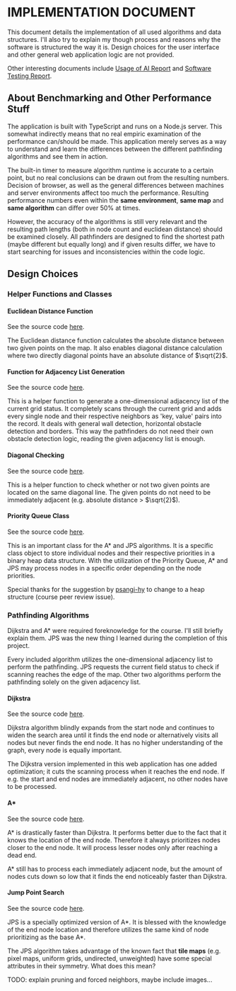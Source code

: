 # IMPLEMENTATION DOCUMENT

This document details the implementation of all used algorithms and data structures. I'll also try to explain my though process and reasons why the software is structured the way it is. Design choices for the user interface and other general web application logic are not provided.

Other interesting documents include [Usage of AI Report](https://github.com/joonarafael/visualpathfinder/tree/main/documentation/usage_of_ai_report.md "Usage of AI Report") and [Software Testing Report](https://github.com/joonarafael/visualpathfinder/tree/main/documentation/software_testing_report.md "Software Testing Report").

## About Benchmarking and Other Performance Stuff

The application is built with TypeScript and runs on a Node.js server. This somewhat indirectly means that no real empiric examination of the performance can/should be made. This application merely serves as a way to understand and learn the differences between the different pathfinding algorithms and see them in action.

The built-in timer to measure algorithm runtime is accurate to a certain point, but no real conclusions can be drawn out from the resulting numbers. Decision of browser, as well as the general differences between machines and server environments affect too much the performance. Resulting performance numbers even within the **same environment**, **same map** and **same algorithm** can differ over 50% at times.

However, the accuracy of the algorithms is still very relevant and the resulting path lengths (both in node count and euclidean distance) should be examined closely. All pathfinders are designed to find the shortest path (maybe different but equally long) and if given results differ, we have to start searching for issues and inconsistencies within the code logic.

## Design Choices

### Helper Functions and Classes

#### Euclidean Distance Function

See the source code [here](https://github.com/joonarafael/visualpathfinder/tree/main/app/application/algorithms/euclidean.ts "Redirect to file 'euclidean.ts'").

The Euclidean distance function calculates the absolute distance between two given points on the map. It also enables diagonal distance calculation where two directly diagonal points have an absolute distance of $\sqrt{2}$.

#### Function for Adjacency List Generation

See the source code [here](https://github.com/joonarafael/visualpathfinder/tree/main/app/application/algorithms/generateadjacencylist.ts "Redirect to file 'generateadjacencylist.ts'").

This is a helper function to generate a one-dimensional adjacency list of the current grid status. It completely scans through the current grid and adds every single node and their respective neighbors as 'key, value' pairs into the record. It deals with general wall detection, horizontal obstacle detection and borders. This way the pathfinders do not need their own obstacle detection logic, reading the given adjacency list is enough.

#### Diagonal Checking

See the source code [here](https://github.com/joonarafael/visualpathfinder/tree/main/app/application/algorithms/isdiagonal.ts "Redirect to file 'isdiagonal.ts'").

This is a helper function to check whether or not two given points are located on the same diagonal line. The given points do not need to be immediately adjacent (e.g. absolute distance > $\sqrt{2}$).

#### Priority Queue Class

See the source code [here](https://github.com/joonarafael/visualpathfinder/tree/main/app/application/algorithms/pq.ts "Redirect to file 'pq.ts'").

This is an important class for the A* and JPS algorithms. It is a specific class object to store individual nodes and their respective priorities in a binary heap data structure. With the utilization of the Priority Queue, A* and JPS may process nodes in a specific order depending on the node priorities.

Special thanks for the suggestion by [psangi-hy](https://github.com/psangi-hy "psangi-hy on GitHub") to change to a heap structure (course peer review issue).

### Pathfinding Algorithms

Dijkstra and A\* were required foreknowledge for the course. I'll still briefly explain them. JPS was the new thing I learned during the completion of this project.

Every included algorithm utilizes the one-dimensional adjacency list to perform the pathfinding. JPS requests the current field status to check if scanning reaches the edge of the map. Other two algorithms perform the pathfinding solely on the given adjacency list.

#### Dijkstra

See the source code [here](https://github.com/joonarafael/visualpathfinder/tree/main/app/application/algorithms/dijkstra.ts "Redirect to file 'dijkstra.ts'").

Dijkstra algorithm blindly expands from the start node and continues to widen the search area until it finds the end node or alternatively visits all nodes but never finds the end node. It has no higher understanding of the graph, every node is equally important.

The Dijkstra version implemented in this web application has one added optimization; it cuts the scanning process when it reaches the end node. If e.g. the start and end nodes are immediately adjacent, no other nodes have to be processed.

#### A\*

See the source code [here](https://github.com/joonarafael/visualpathfinder/tree/main/app/application/algorithms/astar.ts "Redirect to file 'astar.ts'").

A\* is drastically faster than Dijkstra. It performs better due to the fact that it knows the location of the end node. Therefore it always prioritizes nodes closer to the end node. It will process lesser nodes only after reaching a dead end.

A\* still has to process each immediately adjacent node, but the amount of nodes cuts down so low that it finds the end noticeably faster than Dijkstra.

#### Jump Point Search

See the source code [here](https://github.com/joonarafael/visualpathfinder/tree/main/app/application/algorithms/jps.ts "Redirect to file 'jps.ts'").

JPS is a specially optimized version of A\*. It is blessed with the knowledge of the end node location and therefore utilizes the same kind of node prioritizing as the base A\*.

The JPS algorithm takes advantage of the known fact that **tile maps** (e.g. pixel maps, uniform grids, undirected, unweighted) have some special attributes in their symmetry. What does this mean?

TODO: explain pruning and forced neighbors, maybe include images...
